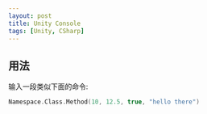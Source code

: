 ```yaml
---
layout: post
title: Unity Console
tags: [Unity, CSharp]
---
```


## 用法

输入一段类似下面的命令:

```c
Namespace.Class.Method(10, 12.5, true, "hello there")
```
